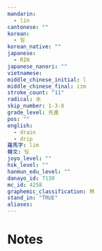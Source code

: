 ```yaml
---
mandarin:
  - lín
cantonese: ""
korean:
  - 림
korean_native: ""
japanese:
  - RIN
japanese_nanori: ""
vietnamese:
middle_chinese_initial: l
middle_chinese_final: iɪm
stroke_count: "11"
radical: 水
skip_number: 1-3-8
grade_level: 先進
pos: ""
english:
  - drain
  - drip
羅馬字: lim
韓文: 림
joyo_level: ""
hsk_level: ""
hanmun_edu_level: ""
danayo_id: 7130
mc_id: 4258
graphemic_classification: 林
stand_in: "TRUE"
aliases:
---
```


# Notes
